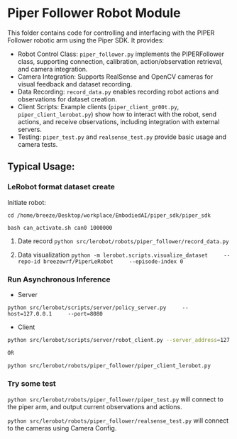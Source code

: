 # Piper Follower Robot Module
This folder contains code for controlling and interfacing with the PIPER Follower robotic arm using the Piper SDK. It provides:

- Robot Control Class: `piper_follower.py` implements the PIPERFollower class, supporting connection, calibration, action/observation retrieval, and camera integration.
- Camera Integration: Supports RealSense and OpenCV cameras for visual feedback and dataset recording.
- Data Recording: `record_data.py` enables recording robot actions and observations for dataset creation.
- Client Scripts: Example clients (`piper_client_gr00t.py`, `piper_client_lerobot.py`) show how to interact with the robot, send actions, and receive observations, including integration with external servers.
- Testing: `piper_test.py` and `realsense_test.py` provide basic usage and camera tests.

## Typical Usage:

### LeRobot format dataset create
Initiate robot:

`cd /home/breeze/Desktop/workplace/EmbodiedAI/piper_sdk/piper_sdk`

`bash can_activate.sh can0 1000000`

1. Date record
`python src/lerobot/robots/piper_follower/record_data.py`

2. Data visualization
`python -m lerobot.scripts.visualize_dataset     --repo-id breezewrf/PiperLeRobot     --episode-index 0`

### Run Asynchronous Inference 
- Server

`python src/lerobot/scripts/server/policy_server.py     --host=127.0.0.1     --port=8080`

- Client

```sh
python src/lerobot/scripts/server/robot_client.py --server_address=127.0.0.1:8080 --robot.type=piper_follower --robot.port=can0 --robot.cameras="{ cam_1: {serial_number_or_name: 130322273975, width: 640, height: 480, fps: 15}, right_camera: {serial_number_or_name: 130322272857, width: 640, height: 480, fps: 15}}" --policy_type=act --pretrained_name_or_path=./output/train/act_piper_PPTape_TwoCam_Train_v2/checkpoints/last/pretrained_model --policy_device=cuda --actions_per_chunk=50 --chunk_size_threshold=0.5 --aggregate_fn_name=weighted_average --debug_visualize_queue_size=True

OR

python src/lerobot/robots/piper_follower/piper_client_lerobot.py 
```

### Try some test
`python src/lerobot/robots/piper_follower/piper_test.py` will connect to the piper arm, and output current observations and actions.

`python src/lerobot/robots/piper_follower/realsense_test.py` will connect to the cameras using Camera Config.